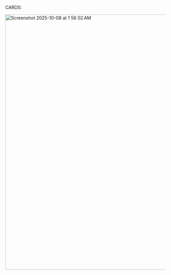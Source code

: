 CARDS:

<img width="1280" height="800" alt="Screenshot 2025-10-08 at 1 56 02 AM" src="https://github.com/user-attachments/assets/8899edef-b1ad-4e10-b4dc-e99e55369cf6" />



